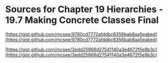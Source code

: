# Sources for Chapter 19 Hierarchies - 19.7 Making Concrete Classes Final


[https://gist.github.com/mcsee/9780cd7772afddbc8356bab8aa5eabed](https://gist.github.com/mcsee/9780cd7772afddbc8356bab8aa5eabed)

[https://gist.github.com/mcsee/3edd25966d27541140a3e4672f5e9b3c](https://gist.github.com/mcsee/3edd25966d27541140a3e4672f5e9b3c)